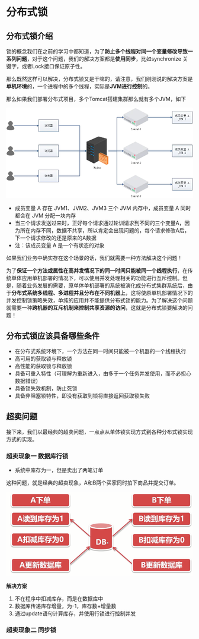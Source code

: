 # 分布式锁

## 分布式锁介绍

锁的概念我们在之前的学习中都知道，为了**防止多个线程对同一个变量修改导致一系列问题**，对于这个问题，我们的解决方案都是**使用同步**，比如synchronize 关键字，或者Lock接口保证原子性。

那么既然这样可以解决，分布式锁又是干嘛的，请注意，我们刚刚说的解决方案是**单机环境**的，一个进程中的多个线程，实际是**JVM进行控制**的。

那么如果我们部署分布式项目，多个Tomcat搭建集群那么就有多个JVM，如下

![img](image/7986413-7cc8f57c65d81728.png)

- 成员变量 A 存在 JVM1、JVM2、JVM3 三个 JVM 内存中，成员变量 A 同时都会在 JVM 分配一块内存
- 当三个请求发送过来时，正好每个请求通过轮训请求到不同的三个变量A，因为所在内存不同，数据不共享，所以肯定会出现问题的，每个请求修改A后，下一个请求修改的还是原来的A数据
- 注：该成员变量 A 是一个有状态的对象

如果我们业务中确实存在这个场景的话，我们就需要一种方法解决这个问题！

为了**保证一个方法或属性在高并发情况下的同一时间只能被同一个线程执行**，在传统单体应用单机部署的情况下，可以使用并发处理相关的功能进行互斥控制。但是，随着业务发展的需要，原单体单机部署的系统被演化成分布式集群系统后，由于**分布式系统多线程、多进程并且分布在不同机器上**，这将使原单机部署情况下的并发控制锁策略失效，单纯的应用并不能提供分布式锁的能力。为了解决这个问题就需要一种**跨机器的互斥机制来控制共享资源的访问**，这就是分布式锁要解决的问题！

## 分布式锁应该具备哪些条件

- 在分布式系统环境下，一个方法在同一时间只能被一个机器的一个线程执行
- 高可用的获取锁与释放锁
- 高性能的获取锁与释放锁
- 具备可重入特性（可理解为重新进入，由多于一个任务并发使用，而不必担心数据错误）
- 具备锁失效机制，防止死锁
- 具备非阻塞锁特性，即没有获取到锁将直接返回获取锁失败

## 超卖问题

接下来，我们以最经典的超卖问题，一点点从单体锁实现方式到各种分布式锁实现方式的实现。

### 超卖现象一 数据库行锁

- 系统中库存为一，但是卖出了两笔订单

这种问题，就是经典的超卖现象，A和B两个买家同时拍下商品并提交订单。

![image-20200819161209601](image/image-20200819161209601.png)

**解决方案**

1. 不在程序中扣减库存，而是在数据库中
2. 数据库传递库存增量，为-1，库存数+增量数
3. 通过update语句计算库存，并使用行锁进行控制并发





### 超卖现象二 同步锁